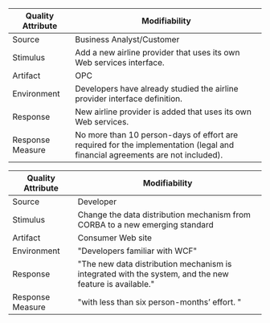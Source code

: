 Quality Attribute	| Modifiability	
------------------|----------------
Source	| Business Analyst/Customer	
Stimulus	| Add a new airline provider that uses its own Web services interface.	
Artifact	| OPC	
Environment	| Developers have already studied the airline provider interface definition.	
Response	| New airline provider is added that uses its own Web services.	
Response Measure |	No more than 10 person-days of effort are required for the implementation (legal and financial agreements are not included).	


Quality Attribute	| Modifiability	
------------------|----------------
Source	| Developer	
Stimulus	| Change the data distribution mechanism from CORBA to a new emerging standard 	
Artifact	| Consumer Web site	
Environment	| "Developers familiar with WCF"	
Response	| "The new data distribution mechanism is integrated with the system, and the new feature is available."
Response Measure	| "with less than six person-months’ effort. "	

